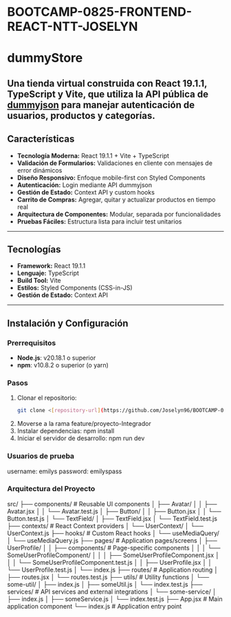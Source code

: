 # BOOTCAMP-0825-FRONTEND-REACT-NTT-JOSELYN

# dummyStore

Una tienda virtual construida con **React 19.1.1**, **TypeScript** y **Vite**, que utiliza la API pública de [dummyjson](https://dummyjson.com/) para manejar **autenticación de usuarios, productos y categorías**.  
---

## Características

- **Tecnología Moderna:** React 19.1.1 + Vite + TypeScript  
- **Validación de Formularios:** Validaciones en cliente con mensajes de error dinámicos  
- **Diseño Responsivo:** Enfoque mobile-first con Styled Components  
- **Autenticación:** Login mediante API dummyjson  
- **Gestión de Estado:** Context API y custom hooks  
- **Carrito de Compras:** Agregar, quitar y actualizar productos en tiempo real  
- **Arquitectura de Componentes:** Modular, separada por funcionalidades  
- **Pruebas Fáciles:** Estructura lista para incluir test unitarios  

---

## Tecnologías

- **Framework:** React 19.1.1  
- **Lenguaje:** TypeScript  
- **Build Tool:** Vite  
- **Estilos:** Styled Components (CSS-in-JS)  
- **Gestión de Estado:** Context API  
---

## Instalación y Configuración

### Prerrequisitos

- **Node.js**: v20.18.1 o superior  
- **npm**: v10.8.2 o superior (o yarn)

### Pasos

1. Clonar el repositorio:
   ```bash
   git clone <[repository-url](https://github.com/Joselyn96/BOOTCAMP-0825-FRONTEND-REACT-NTT-JOSELYN.git)>
2. Moverse a la rama feature/proyecto-Integrador
3. Instalar dependencias: npm install
4. Iniciar el servidor de desarrollo: npm run dev
### Usuarios de prueba
 username: emilys
 password: emilyspass
### Arquitectura del Proyecto
src/
├── components/           # Reusable UI components
│   ├── Avatar/
│   │   ├── Avatar.jsx
│   │   └── Avatar.test.js
│   ├── Button/
│   │   ├── Button.jsx
│   │   └── Button.test.js
│   └── TextField/
│       ├── TextField.jsx
│       └── TextField.test.js
├── contexts/            # React Context providers
│   └── UserContext/
│       └── UserContext.js
├── hooks/              # Custom React hooks
│   └── useMediaQuery/
│       └── useMediaQuery.js
├── pages/              # Application pages/screens
│   ├── UserProfile/
│   │   ├── components/     # Page-specific components
│   │   │   └── SomeUserProfileComponent/
│   │   │       ├── SomeUserProfileComponent.jsx
│   │   │       └── SomeUserProfileComponent.test.js
│   │   ├── UserProfile.jsx
│   │   └── UserProfile.test.js
│   └── index.js
├── routes/             # Application routing
│   ├── routes.jsx
│   └── routes.test.js
├── utils/              # Utility functions
│   └── some-util/
│       ├── index.js
│       ├── someUtil.js
│       └── index.test.js
├── services/           # API services and external integrations
│   └── some-service/
│       ├── index.js
│       ├── someService.js
│       └── index.test.js
├── App.jsx            # Main application component
└── index.js           # Application entry point
